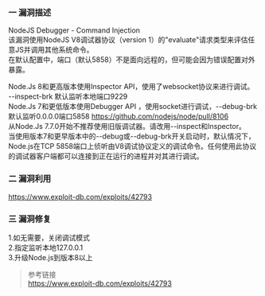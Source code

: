 ### 一 漏洞描述
NodeJS Debugger - Command Injection  
该漏洞使用NodeJS V8调试器协议（version 1）的"evaluate"请求类型来评估任意JS并调用其他系统命令。    
在默认配置中，端口（默认5858）不是面向远程的，但可能会因为错误配置对外暴露。  

Node.Js 8和更高版本使用Inspector API，使用了websocket协议来进行调试。 --inspect-brk 默认监听本地端口9229  
Node.Js 7和更低版本使用Debugger API ，使用socket进行调试，--debug-brk 默认监听0.0.0.0端口5858 https://github.com/nodejs/node/pull/8106    
从Node.Js 7.7.0开始不推荐使用旧版调试器。请改用--inspect和Inspector。   
当使用版本7和更早版本中的--debug或--debug-brk开关启动时，默认情况下，Node.js在TCP 5858端口上侦听由V8调试协议定义的调试命令。任何使用此协议的调试器客户端都可以连接到正在运行的进程并对其进行调试。

### 二 漏洞利用
https://www.exploit-db.com/exploits/42793

### 三 漏洞修复
1.如无需要，关闭调试模式  
2.指定监听本地127.0.0.1  
3.升级Node.js到版本8以上  

> 参考链接  
> https://www.exploit-db.com/exploits/42793
